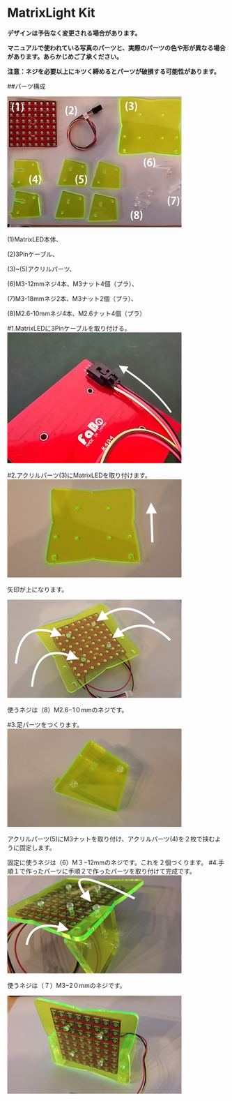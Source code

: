 # MatrixLight Kit

**デザインは予告なく変更される場合があります。**

**マニュアルで使われている写真のパーツと、実際のパーツの色や形が異なる場合があります。あらかじめご了承ください。**

**注意：ネジを必要以上にキツく締めるとパーツが破損する可能性があります。**

##パーツ構成

![](/img/kit/manual/ml01.jpg)

(1)MatrixLED本体、

(2)3Pinケーブル、

(3)~(5)アクリルパーツ、

(6)M3-12mmネジ4本、M3ナット4個（プラ）、

(7)M3-18mmネジ2本、M3ナット2個（プラ）、

(8)M2.6-10mmネジ4本、M2.6ナット4個（プラ）

#1.MatrixLEDに3Pinケーブルを取り付ける。
![](/img/kit/manual/ml02.jpg)

#2.アクリルパーツ(3)にMatrixLEDを取り付けます。
![](/img/kit/manual/ml03.jpg)

矢印が上になります。

![](/img/kit/manual/ml04.jpg)

使うネジは（8）M2.6−1０mmのネジです。

#3.足パーツをつくります。
![](/img/kit/manual/ml05.jpg)

アクリルパーツ(5)にM3ナットを取り付け、アクリルパーツ(4)を２枚で挟むように固定します。

固定に使うネジは（6）M３−12mmのネジです。これを２個つくります。
#4.手順１で作ったパーツに手順２で作ったパーツを取り付けて完成です。
![](/img/kit/manual/ml06.jpg)

使うネジは（７）M3−2０mmのネジです。

![](/img/kit/manual/ml07.jpg)




